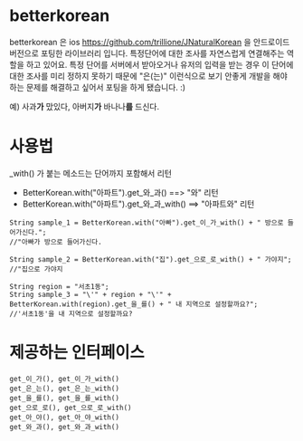 betterkorean
============

betterkorean 은 ios https://github.com/trillione/JNaturalKorean 을 안드로이드 버전으로 포팅한 라이브러리 입니다.
특정단어에 대한 조사를 자연스럽게 연결해주는 역할을 하고 있어요. 특정 단어를 서버에서 받아오거나 유저의 입력을 받는 경우 이 단어에 대한 조사를 미리 정하지 못하기 때문에 "은(는)" 이런식으로 보기 안좋게 개발을 해야하는 문제를 해결하고 싶어서 포팅을 하게 됐습니다. :)

예) 사과**가** 맜있다, 아버지**가** 바나나**를** 드신다.

사용법
======

_with() 가 붙는 메소드는 단어까지 포함해서 리턴
* BetterKorean.with("아파트").get_와_과() ==> "와" 리턴
* BetterKorean.with("아파트").get_와_과_with() ==> "아파트와" 리턴

```Android
String sample_1 = BetterKorean.with("아빠").get_이_가_with() + " 방으로 들어가신다.";
//"아빠가 방으로 들어가신다.

String sample_2 = BetterKorean.with("집").get_으로_로_with() + " 가야지";
//"집으로 가야지

String region = "서초1동";
String sample_3 = "\'" + region + "\'" + BetterKorean.with(region).get_을_를() + " 내 지역으로 설정할까요?";
//'서초1동'을 내 지역으로 설정할까요?
```

제공하는 인터페이스
===================

```Android
get_이_가(), get_이_가_with() 
get_은_는(), get_은_는_with()
get_을_를(), get_을_를_with()
get_으로_로(), get_으로_로_with()
get_아_야(), get_아_야_with()
get_와_과(), get_와_과_with()
```
